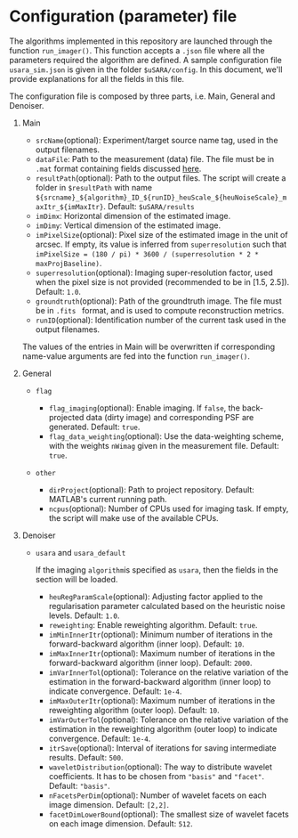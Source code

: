 # Configuration (parameter) file

The algorithms implemented in this repository are launched through the function ``run_imager()``. This function accepts a ``.json`` file where all the parameters required the algorithm are defined. A sample configuration file ``usara_sim.json`` is given in the folder ``$uSARA/config``. In this document, we'll provide explanations for all the fields in this file.

The configuration file is composed by three parts, i.e. Main, General and Denoiser. 

1. Main
    - ``srcName``(optional): Experiment/target source name tag, used in the output filenames. 
    - ``dataFile``: Path to the measurement (data) file. The file must be in ``.mat`` format containing fields discussed [here](https://github.com/basp-group/uSARA?tab=readme-ov-file#measurement-file).
    - ``resultPath``(optional): Path to the output files. The script will create a folder in ``$resultPath`` with name ``${srcname}_${algorithm}_ID_${runID}_heuScale_${heuNoiseScale}_maxItr_${imMaxItr}``. Default: ``$uSARA/results``
    - ``imDimx``: Horizontal dimension of the estimated image.
    - ``imDimy``: Vertical dimension of the estimated image.
    - ``imPixelSize``(optional): Pixel size of the estimated image in the unit of arcsec. If empty, its value is inferred from ``superresolution`` such that ``imPixelSize = (180 / pi) * 3600 / (superresolution * 2 * maxProjBaseline)``.
    - ``superresolution``(optional): Imaging super-resolution factor, used when the pixel size is not provided (recommended to be in [1.5, 2.5]). Default: ``1.0``.
    - ``groundtruth``(optional): Path of the groundtruth image. The file must be in ``.fits `` format, and is used to compute reconstruction metrics. 
    - ``runID``(optional): Identification number of the current task used in the output filenames.

    The values of the entries in Main will be overwritten if corresponding name-value arguments are fed into the function ``run_imager()``.

2. General
    - ``flag``
        - ``flag_imaging``(optional): Enable imaging. If ``false``, the back-projected data (dirty image) and corresponding PSF are generated. Default: ``true``.
        - ``flag_data_weighting``(optional): Use the data-weighting scheme, with the weights ``nWimag`` given in the measurement file. Default: ``true``.

    - ``other``
        - ``dirProject``(optional): Path to project repository. Default: MATLAB's current running path.
        - ``ncpus``(optional): Number of CPUs used for imaging task. If empty, the script will make use of the available CPUs.

3. Denoiser
    - ``usara`` and ``usara_default``
        
        If the imaging ``algorithm``is specified as ``usara``, then the fields in the section will be loaded.
        - ``heuRegParamScale``(optional): Adjusting factor applied to the regularisation parameter calculated based on the heuristic noise levels. Default: ``1.0``.
        - ``reweighting``: Enable reweighting algorithm.  Default: ``true``.
        - ``imMinInnerItr``(optional): Minimum number of iterations in the forward-backward algorithm (inner loop). Default: ``10``.
        - ``imMaxInnerItr``(optional): Maximum number of iterations in the forward-backward algorithm (inner loop). Default: ``2000``.
        - ``imVarInnerTol``(optional): Tolerance on the relative variation of the estimation in the forward-backward algorithm (inner loop) to indicate convergence. Default: ``1e-4``.
        - ``imMaxOuterItr``(optional): Maximum number of iterations in the reweighting algorithm (outer loop).  Default: ``10``.
        - ``imVarOuterTol``(optional): Tolerance on the relative variation of the estimation in the reweighting algorithm (outer loop) to indicate convergence. Default: ``1e-4``.
        - ``itrSave``(optional): Interval of iterations for saving intermediate results. Default: ``500``.
        - ``waveletDistribution``(optional): The way to distribute wavelet coefficients. It has to be chosen from ``"basis"`` and ``"facet"``. Default: ``"basis"``.
        - ``nFacetsPerDim``(optional): Number of wavelet facets on each image dimension. Default: ``[2,2]``.
        - ``facetDimLowerBound``(optional): The smallest size of wavelet facets on each image dimension. Default: ``512``.


    

    
